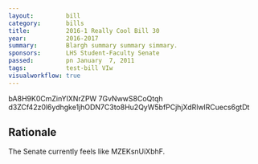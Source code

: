 ```yaml
---
layout:         bill
category:       bills
title:          2016-1 Really Cool Bill 30
year:           2016-2017
summary:        Blargh summary summary simmary.
sponsors:       LHS Student-Faculty Senate
passed:         pn January  7, 2011
tags:           test-bill VIw
visualworkflow: true
---
```



bA8H9K0CmZinYIXNrZPW 7GvNwwS8CoQtqh d3ZCf42z0l6ydhgke1jhODN7C3to8Hu2QyW5bfPCjhjXdRlwlRCuecs6gtDt 




Rationale
---------
The Senate currently feels like MZEKsnUiXbhF.
